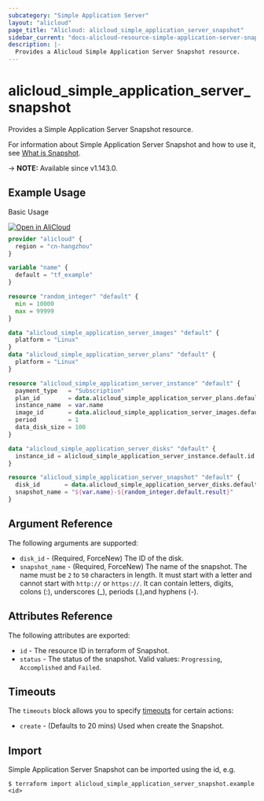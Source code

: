 ```yaml
---
subcategory: "Simple Application Server"
layout: "alicloud"
page_title: "Alicloud: alicloud_simple_application_server_snapshot"
sidebar_current: "docs-alicloud-resource-simple-application-server-snapshot"
description: |-
  Provides a Alicloud Simple Application Server Snapshot resource.
---
```


# alicloud_simple_application_server_snapshot

Provides a Simple Application Server Snapshot resource.

For information about Simple Application Server Snapshot and how to use it, see [What is Snapshot](https://www.alibabacloud.com/help/doc-detail/190452.htm).

-> **NOTE:** Available since v1.143.0.

## Example Usage

Basic Usage

<div style="display: block;margin-bottom: 40px;"><div class="oics-button" style="float: right;position: absolute;margin-bottom: 10px;">
  <a href="https://api.aliyun.com/terraform?resource=alicloud_simple_application_server_snapshot&exampleId=a1423c32-da0a-2905-0ae4-e77eeb1588c419f26a93&activeTab=example&spm=docs.r.simple_application_server_snapshot.0.a1423c32da&intl_lang=EN_US" target="_blank">
    <img alt="Open in AliCloud" src="https://img.alicdn.com/imgextra/i1/O1CN01hjjqXv1uYUlY56FyX_!!6000000006049-55-tps-254-36.svg" style="max-height: 44px; max-width: 100%;">
  </a>
</div></div>

```terraform
provider "alicloud" {
  region = "cn-hangzhou"
}

variable "name" {
  default = "tf_example"
}

resource "random_integer" "default" {
  min = 10000
  max = 99999
}

data "alicloud_simple_application_server_images" "default" {
  platform = "Linux"
}
data "alicloud_simple_application_server_plans" "default" {
  platform = "Linux"
}

resource "alicloud_simple_application_server_instance" "default" {
  payment_type   = "Subscription"
  plan_id        = data.alicloud_simple_application_server_plans.default.plans.0.id
  instance_name  = var.name
  image_id       = data.alicloud_simple_application_server_images.default.images.0.id
  period         = 1
  data_disk_size = 100
}

data "alicloud_simple_application_server_disks" "default" {
  instance_id = alicloud_simple_application_server_instance.default.id
}

resource "alicloud_simple_application_server_snapshot" "default" {
  disk_id       = data.alicloud_simple_application_server_disks.default.ids.0
  snapshot_name = "${var.name}-${random_integer.default.result}"
}
```

## Argument Reference

The following arguments are supported:

* `disk_id` - (Required, ForceNew) The ID of the disk.
* `snapshot_name` - (Required, ForceNew) The name of the snapshot. The name must be `2` to `50` characters in length. It must start with a letter and cannot start with `http://` or `https://`. It can contain letters, digits, colons (:), underscores (_), periods (.),and hyphens (-).

## Attributes Reference

The following attributes are exported:

* `id` - The resource ID in terraform of Snapshot.
* `status` - The status of the snapshot. Valid values: `Progressing`, `Accomplished` and `Failed`.

## Timeouts

The `timeouts` block allows you to specify [timeouts](https://www.terraform.io/docs/configuration-0-11/resources.html#timeouts) for certain actions:

* `create` - (Defaults to 20 mins) Used when create the Snapshot.

## Import

Simple Application Server Snapshot can be imported using the id, e.g.

```shell
$ terraform import alicloud_simple_application_server_snapshot.example <id>
```